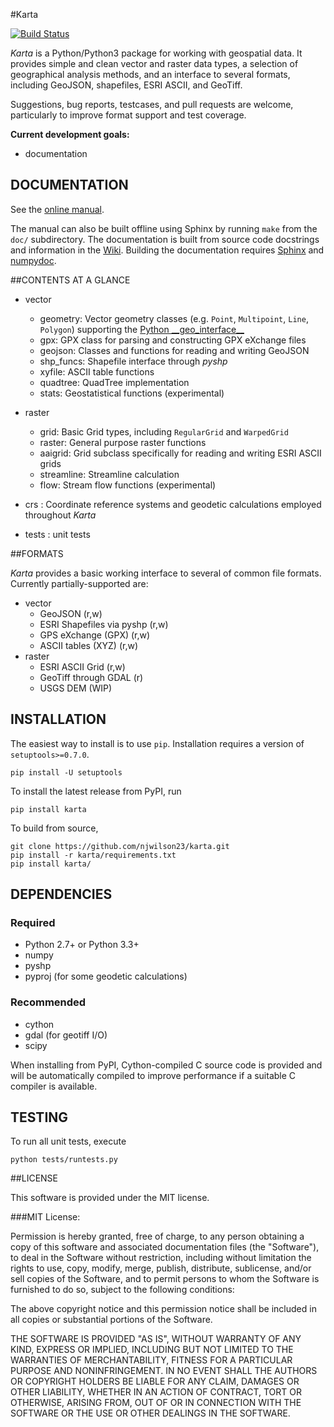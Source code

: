 #Karta

[![Build Status](https://travis-ci.org/njwilson23/karta.svg?branch=master)](https://travis-ci.org/njwilson23/karta)

*Karta* is a Python/Python3 package for working with geospatial data. It
provides simple and clean vector and raster data types, a selection of
geographical analysis methods, and an interface to several formats, including
GeoJSON, shapefiles, ESRI ASCII, and GeoTiff.

Suggestions, bug reports, testcases, and pull requests are welcome, particularly
to improve format support and test coverage.

**Current development goals:**

- documentation

## DOCUMENTATION
See the [online manual](http://www.ironicmtn.com/karta/doc/manual/karta-manual.html).

The manual can also be built offline using Sphinx by running `make` from the
`doc/` subdirectory. The documentation is built from source code docstrings and
information in the [Wiki](https://github.com/njwilson23/karta/wiki/Tutorial).
Building the documentation requires [Sphinx](http://sphinx-doc.org/) and
[numpydoc](https://github.com/numpy/numpydoc).

##CONTENTS AT A GLANCE

- vector
    - geometry:     Vector geometry classes (e.g. `Point`, `Multipoint`, `Line`, `Polygon`) supporting the [Python \_\_geo\_interface\_\_](https://gist.github.com/sgillies/2217756)
    - gpx:          GPX class for parsing and constructing GPX eXchange files
    - geojson:      Classes and functions for reading and writing GeoJSON
    - shp\_funcs:   Shapefile interface through _pyshp_
    - xyfile:       ASCII table functions
    - quadtree:     QuadTree implementation
    - stats:        Geostatistical functions (experimental)

- raster
    - grid:         Basic Grid types, including `RegularGrid` and `WarpedGrid`
    - raster:       General purpose raster functions
    - aaigrid:      Grid subclass specifically for reading and writing ESRI ASCII grids
    - streamline:   Streamline calculation
    - flow:         Stream flow functions (experimental)

- crs : Coordinate reference systems and geodetic calculations employed throughout *Karta*

- tests : unit tests

##FORMATS

*Karta* provides a basic working interface to several of common file formats.
Currently partially-supported are:

- vector
    - GeoJSON (r,w)
    - ESRI Shapefiles via pyshp (r,w)
    - GPS eXchange (GPX) (r,w)
    - ASCII tables (XYZ) (r,w)
- raster
    - ESRI ASCII Grid (r,w)
    - GeoTiff through GDAL (r)
    - USGS DEM (WIP)

## INSTALLATION

The easiest way to install is to use `pip`. Installation requires a
version of `setuptools>=0.7.0`.

    pip install -U setuptools

To install the latest release from PyPI, run

    pip install karta

To build from source,

    git clone https://github.com/njwilson23/karta.git
    pip install -r karta/requirements.txt
    pip install karta/

## DEPENDENCIES

### Required

- Python 2.7+ or Python 3.3+
- numpy
- pyshp
- pyproj (for some geodetic calculations)

### Recommended

- cython
- gdal (for geotiff I/O)
- scipy

When installing from PyPI, Cython-compiled C source code is provided and will be
automatically compiled to improve performance if a suitable C compiler is
available.

## TESTING

To run all unit tests, execute

    python tests/runtests.py

##LICENSE

This software is provided under the MIT license.

###MIT License:

Permission is hereby granted, free of charge, to any person obtaining a copy of
this software and associated documentation files (the "Software"), to deal in
the Software without restriction, including without limitation the rights to
use, copy, modify, merge, publish, distribute, sublicense, and/or sell copies of
the Software, and to permit persons to whom the Software is furnished to do so,
subject to the following conditions:

The above copyright notice and this permission notice shall be included in all
copies or substantial portions of the Software.

THE SOFTWARE IS PROVIDED "AS IS", WITHOUT WARRANTY OF ANY KIND, EXPRESS OR
IMPLIED, INCLUDING BUT NOT LIMITED TO THE WARRANTIES OF MERCHANTABILITY, FITNESS
FOR A PARTICULAR PURPOSE AND NONINFRINGEMENT. IN NO EVENT SHALL THE AUTHORS OR
COPYRIGHT HOLDERS BE LIABLE FOR ANY CLAIM, DAMAGES OR OTHER LIABILITY, WHETHER
IN AN ACTION OF CONTRACT, TORT OR OTHERWISE, ARISING FROM, OUT OF OR IN
CONNECTION WITH THE SOFTWARE OR THE USE OR OTHER DEALINGS IN THE SOFTWARE.

